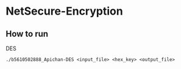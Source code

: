 # NetSecure-Encryption

## How to run

DES
```
./b5610502888_Apichan-DES <input_file> <hex_key> <output_file>
```
